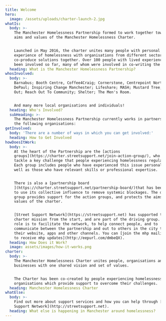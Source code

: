 ```yaml
---
title: Welcome
hero:
  image: /assets/uploads/charter-launch-2.jpg
whatIs:
  body: >-
    The Manchester Homelessness Partnership formed to work together towards the
    aims and values of the Manchester Homelessness Charter.


    Launched in May 2016, the charter unites many people with personal
    experience of homelessness with organisations from different sectors, to
    co-produce solutions together. Over 100 people with lived experience have
    been involved so far, many of whom were involved in co-writing the charter.
  heading: What is the Manchester Homelessness Partnership?
whosInvolved:
  body: >-
    Barnabus; Booth Centre, Coffee4Craig; Cornerstone, Centrepoint North,
    DePaul; Inspiring Change Manchester; Lifeshare; MASH; Mustard Tree; On The
    Out; Reach Out To Community; Shelter; The Men's Room.


    And many more local organisations and individuals!
  heading: Who's Involved?
  subHeading: >-
    The Manchester Homelessness Partnership currently works in partnership with
    the following organisations:
getInvolved:
  body: 'There are a number of ways in which you can get involved:'
  heading: How to Get Involved
howDoesItWork:
  body: >-
    At the heart of the Partnership are the [actions
    groups](https://charter.streetsupport.net/join-action-group/), who each
    tackle a key challenge that people experiencing homelessness regularly face.
    Each group includes people who have experienced this issue personally, as
    well as those who have relevant skills or professional expertise.


    There is also a [partnership board
    ](https://charter.streetsupport.net/partnership-board/)that has been set up
    to use its collective influence to remove systemic blockages. The driving
    group provides support for the action groups, and protects the aims and
    values of the charter.


    [Street Support Network](https://streetsupport.net) has supported the
    charter mission from the start, and are part of the driving group. Their
    role is to facilitate the network, to help connect people, and to
    communicate between the partnership and out to others in the city through
    their website, apps and other channels. You can [join the mhp mailing list
    to receive mhp updates](http://eepurl.com/dmbeQX).
  heading: How Does it Work?
  image: assets/images/how-it-works.png
charter:
  body: >-
    The Manchester Homelessness Charter unites people, organisations and
    businesses with one shared vision and set of values.


    The Charter has been co-created by people experiencing homelessness, and
    organisations which provide support to overcome their challenges.
  heading: Manchester Homelessness Charter
whatElse:
  body: >-
    Find out more about support services and how you can help through [Street
    Support Network](http://streetsupport.net).
  heading: What else is happening in Manchester around homelessness?
---
```


